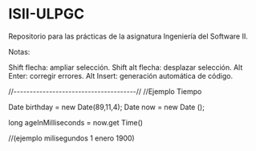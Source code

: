 ISII-ULPGC
==========

Repositorio para las prácticas de la asignatura Ingeniería del Software II.

Notas:

Shift flecha: ampliar selección.
Shift alt flecha: desplazar selección.
Alt Enter: corregir errores.
Alt Insert: generación automática de código.


//--------------------------------------//
//Ejemplo Tiempo

Date birthday = new Date(89,11,4);
Date now = new Date ();

long ageInMilliseconds = now.get Time()

//(ejemplo milisegundos 1 enero 1900)
